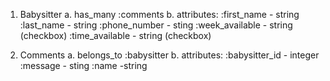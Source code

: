 1. Babysitter
    a. has_many :comments
    b. attributes: 
        :first_name - string
        :last_name - string
        :phone_number - sting
        :week_available - string (checkbox)
        :time_available - string (checkbox)


2. Comments
    a. belongs_to :babysitter
    b. attributes:
        :babysitter_id - integer
        :message - sting
        :name -string
       

